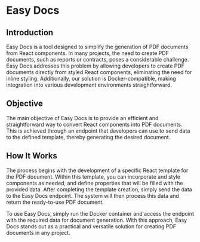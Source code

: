 # Easy Docs

## Introduction

Easy Docs is a tool designed to simplify the generation of PDF documents from React components. In many projects, the need to create PDF documents, such as reports or contracts, poses a considerable challenge. Easy Docs addresses this problem by allowing developers to create PDF documents directly from styled React components, eliminating the need for inline styling. Additionally, our solution is Docker-compatible, making integration into various development environments straightforward.

## Objective

The main objective of Easy Docs is to provide an efficient and straightforward way to convert React components into PDF documents. This is achieved through an endpoint that developers can use to send data to the defined template, thereby generating the desired document.

## How It Works

The process begins with the development of a specific React template for the PDF document. Within this template, you can incorporate and style components as needed, and define properties that will be filled with the provided data. After completing the template creation, simply send the data to the Easy Docs endpoint. The system will then process this data and return the ready-to-use PDF document.

To use Easy Docs, simply run the Docker container and access the endpoint with the required data for document generation. With this approach, Easy Docs stands out as a practical and versatile solution for creating PDF documents in any project.
